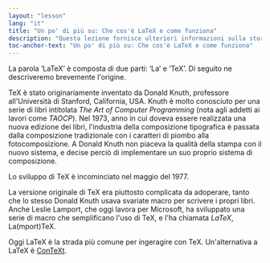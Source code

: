 ```yaml
---
layout: "lesson"
lang: "it"
title: "Un po' di più su: Che cos'è LaTeX e come funziona"
description: "Questa lezione fornisce ulteriori informazioni sulla storia di LaTeX e sugli altri formati disponibili."
toc-anchor-text: "Un po' di più su: Che cos'è LaTeX e come funziona"
---
```


La parola ‘LaTeX’ è composta di due parti: 
‘La’ e ‘TeX’.
Di seguito ne descriveremo brevemente l'origine.

TeX è stato originariamente inventato da Donald Knuth, 
professore all'Università di Stanford, California, USA. 
Knuth è molto conosciuto per una serie di libri intitolata 
*The Art of Computer Programming* (nota agli addetti ai
lavori come _TAOCP_). 
Nel 1973, anno in cui doveva essere realizzata una nuova 
edizione dei libri, l'industria della composizione 
tipografica è passata dalla composizione tradizionale 
con i caratteri di piombo alla fotocomposizione. 
A Donald Knuth non piaceva la qualità della stampa con il
nuovo sistema, e decise perciò di implementare un suo 
proprio sistema di composizione.

Lo sviluppo di TeX è incominciato nel maggio del 1977.

La versione originale di TeX era piuttosto complicata da 
adoperare, tanto che lo stesso Donald Knuth usava svariate 
macro per scrivere i propri libri. 
Anche Leslie Lamport, che oggi lavora per Microsoft, ha 
sviluppato una serie di macro che semplificano l'uso di TeX, 
e l'ha chiamata _LaTeX_, La(mport)TeX.

Oggi LaTeX è la strada più comune per ingeragire con TeX.
Un'alternativa a LaTeX è [ConTeXt](https://www.contextgarden.net/).
